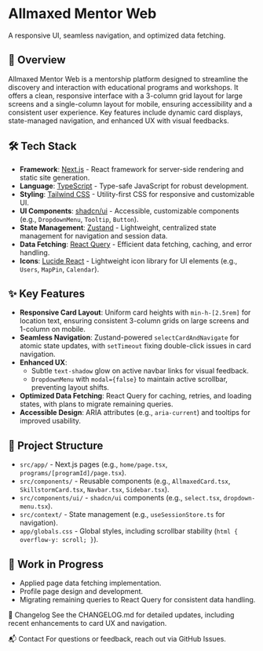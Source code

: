 # Allmaxed Mentor Web

A responsive UI, seamless navigation, and optimized data fetching.

## 🚀 Overview

Allmaxed Mentor Web is a mentorship platform designed to streamline the discovery and interaction with educational programs and workshops. It offers a clean, responsive interface with a 3-column grid layout for large screens and a single-column layout for mobile, ensuring accessibility and a consistent user experience. Key features include dynamic card displays, state-managed navigation, and enhanced UX with visual feedbacks.

## 🛠️ Tech Stack

- **Framework**: [Next.js](https://nextjs.org/) - React framework for server-side rendering and static site generation.
- **Language**: [TypeScript](https://www.typescriptlang.org/) - Type-safe JavaScript for robust development.
- **Styling**: [Tailwind CSS](https://tailwindcss.com/) - Utility-first CSS for responsive and customizable UI.
- **UI Components**: [shadcn/ui](https://ui.shadcn.com/) - Accessible, customizable components (e.g., `DropdownMenu`, `Tooltip`, `Button`).
- **State Management**: [Zustand](https://zustand-demo.pmnd.rs/) - Lightweight, centralized state management for navigation and session data.
- **Data Fetching**: [React Query](https://tanstack.com/query/) - Efficient data fetching, caching, and error handling.
- **Icons**: [Lucide React](https://lucide.dev/) - Lightweight icon library for UI elements (e.g., `Users`, `MapPin`, `Calendar`).

## ✨ Key Features

- **Responsive Card Layout**: Uniform card heights with `min-h-[2.5rem]` for location text, ensuring consistent 3-column grids on large screens and 1-column on mobile.
- **Seamless Navigation**: Zustand-powered `selectCardAndNavigate` for atomic state updates, with `setTimeout` fixing double-click issues in card navigation.
- **Enhanced UX**:
  - Subtle `text-shadow` glow on active navbar links for visual feedback.
  - `DropdownMenu` with `modal={false}` to maintain active scrollbar, preventing layout shifts.
- **Optimized Data Fetching**: React Query for caching, retries, and loading states, with plans to migrate remaining queries.
- **Accessible Design**: ARIA attributes (e.g., `aria-current`) and tooltips for improved usability.

## 📂 Project Structure

- `src/app/` - Next.js pages (e.g., `home/page.tsx`, `programs/[programId]/page.tsx`).
- `src/components/` - Reusable components (e.g., `AllmaxedCard.tsx`, `SkillstormCard.tsx`, `Navbar.tsx`, `Sidebar.tsx`).
- `src/components/ui/` - `shadcn/ui` components (e.g., `select.tsx`, `dropdown-menu.tsx`).
- `src/context/` - State management (e.g., `useSessionStore.ts` for navigation).
- `app/globals.css` - Global styles, including scrollbar stability (`html { overflow-y: scroll; }`).

## 🚧 Work in Progress

- Applied page data fetching implementation.
- Profile page design and development.
- Migrating remaining queries to React Query for consistent data handling.

📜 Changelog
See the CHANGELOG.md for detailed updates, including recent enhancements to card UX and navigation.

📬 Contact
For questions or feedback, reach out via GitHub Issues.
